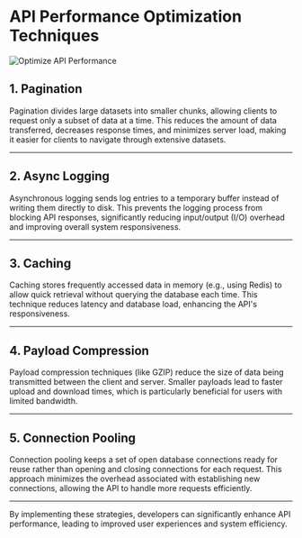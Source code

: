 # API Performance Optimization Techniques
![Optimize API Performance](https://github.com/user-attachments/assets/57bd549a-16eb-416b-9589-de29969091db)

## 1. Pagination
Pagination divides large datasets into smaller chunks, allowing clients to request only a subset of data at a time. This reduces the amount of data transferred, decreases response times, and minimizes server load, making it easier for clients to navigate through extensive datasets.

---

## 2. Async Logging
Asynchronous logging sends log entries to a temporary buffer instead of writing them directly to disk. This prevents the logging process from blocking API responses, significantly reducing input/output (I/O) overhead and improving overall system responsiveness.

---

## 3. Caching
Caching stores frequently accessed data in memory (e.g., using Redis) to allow quick retrieval without querying the database each time. This technique reduces latency and database load, enhancing the API's responsiveness.

---

## 4. Payload Compression
Payload compression techniques (like GZIP) reduce the size of data being transmitted between the client and server. Smaller payloads lead to faster upload and download times, which is particularly beneficial for users with limited bandwidth.

---

## 5. Connection Pooling
Connection pooling keeps a set of open database connections ready for reuse rather than opening and closing connections for each request. This approach minimizes the overhead associated with establishing new connections, allowing the API to handle more requests efficiently.

---

By implementing these strategies, developers can significantly enhance API performance, leading to improved user experiences and system efficiency.
